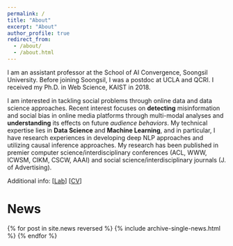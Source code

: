 ```yaml
---
permalink: /
title: "About"
excerpt: "About"
author_profile: true
redirect_from:
  - /about/
  - /about.html
---
```


I am an assistant professor at the School of AI Convergence, Soongsil University. Before joining Soongsil, I was a postdoc at UCLA and QCRI. I received my Ph.D. in Web Science, KAIST in 2018.

I am interested in tackling social problems through online data and data science approaches. Recent interest focuses on **detecting** misinformation and social bias in online media platforms through multi-modal analyses and **understanding** its effects on future *audience behaviors*. My technical expertise lies in **Data Science** and **Machine Learning**, and in particular, I have research experiences in developing deep NLP approaches and utilizing causal inference approaches. My research has been published in premier computer science/interdisciplinary conferences (ACL, WWW, ICWSM, CIKM, CSCW, AAAI) and social science/interdisciplinary journals (J. of Advertising). 

Additional info:
[[Lab](https://ssu-humane.github.io)]
[[CV](/files/Kunwoo_CV.pdf)]




# News

{% for post in site.news reversed %}
  {% include archive-single-news.html %}
{% endfor %}
